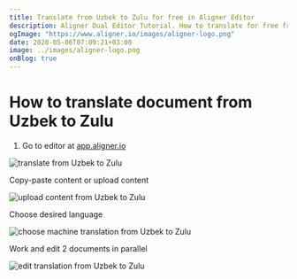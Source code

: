 ```yaml
---
title: Translate from Uzbek to Zulu for free in Aligner Editor
description: Aligner Dual Editor Tutorial. How to translate for free from Uzbek to Zulu. Aligner is multilingual document management platform. 
ogImage: "https://www.aligner.io/images/aligner-logo.png"
date: 2020-05-06T07:09:21+03:00
image: ../images/aligner-logo.png
onBlog: true
---
```


# How to translate document from Uzbek to Zulu

1. Go to editor at [app.aligner.io](https://app.aligner.io "Aligner App web page")

![translate from Uzbek to Zulu](../aligner-blank-editor.png "translate from Uzbek to Zulu")

Copy-paste content or upload content

![upload content from Uzbek to Zulu](../aligner-uploaded-document.png "upload content from Uzbek to Zulu")

Choose desired language

![choose machine translation from Uzbek to Zulu](../aligner-language-dropdown.png "choose machine translation from Uzbek to Zulu")

Work and edit 2 documents in parallel

![edit translation from Uzbek to Zulu](../aligner-double-sitded-editor.png "edit translation from Uzbek to Zulu")

